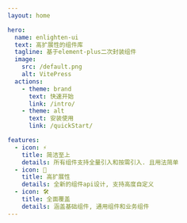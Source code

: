 ```yaml
---
layout: home

hero:
  name: enlighten-ui
  text: 高扩展性的组件库
  tagline: 基于element-plus二次封装组件
  image:
    src: /default.png
    alt: VitePress
  actions:
    - theme: brand
      text: 快速开始
      link: /intro/
    - theme: alt
      text: 安装使用
      link: /quickStart/

features:
  - icon: ⚡️
    title: 简洁至上
    details: 所有组件支持全量引入和按需引入. 且用法简单
  - icon: 🖖
    title: 高扩展性
    details: 全新的组件api设计, 支持高度自定义
  - icon: 🛠️
    title: 全面覆盖
    details: 涵盖基础组件, 通用组件和业务组件
---
```

